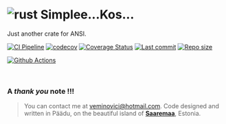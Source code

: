# ![rust](https://img.shields.io/badge/Rust-000000?style=for-the-badge&logo=rust&logoColor=white) Simplee...Kos... 

Just another crate for ANSI.

[![CI Pipeline](https://github.com/veminovici/kos/actions/workflows/ci.yml/badge.svg?branch=main)](https://github.com/veminovici/kos/actions/workflows/ci.yml)
[![codecov](https://codecov.io/gh/veminovici/kos/branch/main/graph/badge.svg?token=1QV7SGC7B7)](https://codecov.io/gh/veminovici/kos)
[![Coverage Status](https://coveralls.io/repos/github/veminovici/kos/badge.svg)](https://coveralls.io/github/veminovici/kos)
[![Last commit](https://img.shields.io/github/last-commit/veminovici/kos)](https://github.com/veminovici/kos)
[![Repo size](https://img.shields.io/github/repo-size/veminovici/kos)](https://github.com/veminovici/kos)

[![Github Actions](https://buildstats.info/github/chart/veminovici/kos)](https://github.com/veminovici/kos)

</br>

### A *thank you* note !!!

> You can contact me at veminovici@hotmail.com. Code designed and written in Päädu, on the beautiful island of [**Saaremaa**](https://goo.gl/maps/DmB9ewY2R3sPGFnTA), Estonia.
